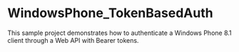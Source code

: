 # WindowsPhone_TokenBasedAuth

This sample project demonstrates how to authenticate a Windows Phone 8.1 client through a Web API with Bearer tokens.
